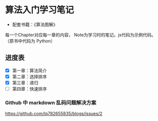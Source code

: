 # 算法入门学习笔记
- 配套书籍：《算法图解》

每一个Chapter对应每一章的内容， Note为学习时的笔记。js代码为示例代码。（原书中代码为 Python）

## 进度表
- [x] 第一章：算法简介
- [x] 第二章：选择排序
- [x] 第三章：递归
- [ ] 第四章：快速排序

### Github 中 markdown 乱码问题解决方案
https://github.com/lq782655835/blogs/issues/2